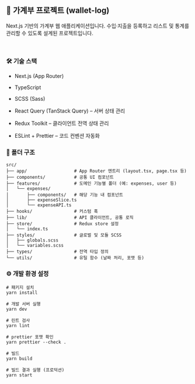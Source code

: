 ## 📒 가계부 프로젝트 (wallet-log)

Next.js 기반의 가계부 웹 애플리케이션입니다.
수입·지출을 등록하고 리스트 및 통계를 관리할 수 있도록 설계된 프로젝트입니다.

<br>

### 🛠️ 기술 스택

- Next.js (App Router)

- TypeScript

- SCSS (Sass)

- React Query (TanStack Query) – 서버 상태 관리

- Redux Toolkit – 클라이언트 전역 상태 관리

- ESLint + Prettier – 코드 컨벤션 자동화

### 📁 폴더 구조

```
src/
├── app/                  # App Router 엔트리 (layout.tsx, page.tsx 등)
├── components/           # 공통 UI 컴포넌트
├── features/             # 도메인 기능별 폴더 (예: expenses, user 등)
│   └── expenses/
│       ├── components/   # 해당 기능 내 컴포넌트
│       ├── expenseSlice.ts
│       └── expenseAPI.ts
├── hooks/                # 커스텀 훅
├── lib/                  # API 클라이언트, 공통 로직
├── store/                # Redux store 설정
│   └── index.ts
├── styles/               # 글로벌 및 모듈 SCSS
│   ├── globals.scss
│   └── variables.scss
├── types/                # 전역 타입 정의
└── utils/                # 유틸 함수 (날짜 처리, 포맷 등)

```

### ⚙️ 개발 환경 설정

```
# 패키지 설치
yarn install

# 개발 서버 실행
yarn dev

# 린트 검사
yarn lint

# prettier 포맷 확인
yarn prettier --check .

# 빌드
yarn build

# 빌드 결과 실행 (프로덕션)
yarn start
```
